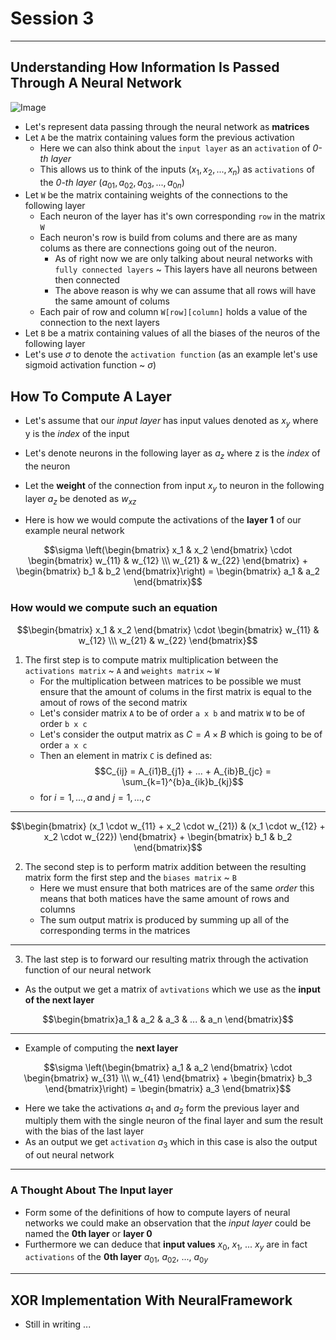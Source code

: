 
# Session 3

--- 

## Understanding How Information Is Passed Through A Neural Network

![Image](./how_neural_networks_work.png)

* Let's represent data passing through the neural network as **matrices**
 * Let `A` be the matrix containing values form the previous activation
    * Here we can also think about the `input layer` as an `activation` of *0-th layer* 
    * This allows us to think of the inputs ($x_1, x_2, ..., x_n$) as `activations` of the *0-th layer* ($a_{01}, a_{02}, a_{03}, ..., a_{0n}$) 
 * Let `W` be the matrix containing weights of the connections to the following layer 
    * Each neuron of the layer has it's own corresponding `row` in the matrix `W`
    * Each neuron's row is build from colums and there are as many colums as there are connections going out of the neuron.
        * As of right now we are only talking about neural networks with `fully connected layers` ~ This layers have all neurons between then connected
        * The above reason is why we can assume that all rows will have the same amount of colums
    * Each pair of row and column `W[row][column]` holds a value of the connection to the next layers
* Let `B` be a matrix containing values of all the biases of the neuros of the following layer 
* Let's use $\sigma$ to denote the `activation function` (as an example let's use sigmoid activation function ~ $\sigma$)

## How To Compute A Layer

* Let's assume that our *input layer* has input values denoted as $x_y$ where y is the *index* of the input 
* Let's denote neurons in the following layer as $a_z$ where z is the *index* of the neuron 
* Let the **weight** of the connection from input $x_y$ to neuron in the following layer $a_z$ be denoted as $w_{xz}$  

* Here is how we would compute the activations of the **layer 1** of our example neural network

$$\sigma \left(\begin{bmatrix} x_1 & x_2 \end{bmatrix} \cdot \begin{bmatrix} w_{11} & w_{12} \\\ w_{21} & w_{22} \end{bmatrix} + \begin{bmatrix} b_1 & b_2 \end{bmatrix}\right) = \begin{bmatrix} a_1 & a_2 \end{bmatrix}$$

### How would we compute such an equation
$$\begin{bmatrix} x_1 & x_2 \end{bmatrix} \cdot \begin{bmatrix} w_{11} & w_{12} \\\ w_{21} & w_{22} \end{bmatrix}$$
1. The first step is to compute matrix multiplication between the `activations matrix` ~ `A` and `weights matrix` ~ `W`
    * For the multiplication between matrices to be possible we must ensure that the amount of colums in the first matrix is equal to the amout of rows of the second matrix
    * Let's consider matrix `A` to be of order `a x b` and matrix `W` to be of order `b x c`
    * Let's consider the output matrix as $C = A \times B$ which is going to be of order `a x c`
    * Then an element in matrix `C` is defined as:
    $$C_{ij} = A_{i1}B_{j1} + ... + A_{ib}B_{jc} = \sum_{k=1}^{b}a_{ik}b_{kj}$$
    * for $i=1, ..., a$ and $j=1, ..., c$
---
$$\begin{bmatrix} (x_1 \cdot w_{11} + x_2 \cdot w_{21}) & (x_1 \cdot w_{12} + x_2 \cdot w_{22}) \end{bmatrix} + \begin{bmatrix} b_1 & b_2 \end{bmatrix}$$

2. The second step is to perform matrix addition between the resulting matrix form the first step and the `biases matrix` ~ `B`
    * Here we must ensure that both matrices are of the same *order* this means that both matices have the same amount of rows and columns
    * The sum output matrix is produced by summing up all of the corresponding terms in the matrices
---

3. The last step is to forward our resulting matrix through the activation function of our neural network
* As the output we get a matrix of `avtivations` which we use as the **input of the next layer**

$$\begin{bmatrix}a_1 & a_2 & a_3 & ... & a_n \end{bmatrix}$$

---

* Example of computing the **next layer**

$$\sigma \left(\begin{bmatrix} a_1 & a_2 \end{bmatrix} \cdot \begin{bmatrix} w_{31} \\\ w_{41} \end{bmatrix} + \begin{bmatrix} b_3 \end{bmatrix}\right) = \begin{bmatrix} a_3 \end{bmatrix}$$

* Here we take the activations $a_1$ and $a_2$ form the previous layer and multiply them with the single neuron of the final layer and sum the result with the bias of the last layer 
* As an output we get `activation` $a_3$ which in this case is also the output of out neural network
---

### A Thought About The Input layer
* Form some of the definitions of how to compute layers of neural networks we could make an observation that the *input layer* could be named the **0th layer** or **layer 0** 
* Furthermore we can deduce that **input values** $x_0$, $x_1$, ... $x_y$ are in fact `activations` of the **0th layer** $a_{01}$, $a_{02}$, ..., $a_{0y}$
---

## XOR Implementation With NeuralFramework

* Still in writing ...
